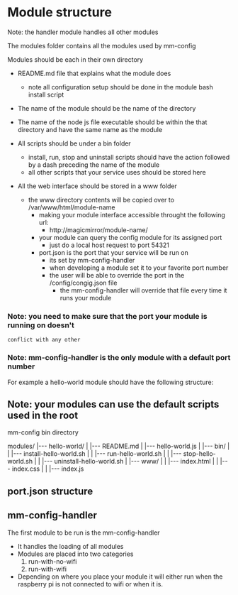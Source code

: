 # Module structure

Note: the handler module handles all other modules

The modules folder contains all the modules used by mm-config

Modules should be each in their own directory
- README.md file that explains what the module does
  - note all configuration setup should be done in the module bash 
    install script 
- The name of the module should be the name of the directory
- The name of the node js file executable should be within the
  that directory and have the same name as the module
- All scripts should be under a bin folder
  - install, run, stop and uninstall scripts should have the action followed by
    a dash preceding the name of the module
  - all other scripts that your service uses should be stored here

- All the web interface should be stored in a www folder
  - the www directory contents will be copied over to /var/www/html/module-name
    - making your module interface accessible throught the following url:
      - http://magicmirror/module-name/
    - your module can query the config module for its assigned port
      - just do a local host request to port 54321
    - port.json is the port that your service will be run on
      - its set by mm-config-handler
      - when developing a module set it to your favorite port number
      - the user will be able to override the port in the /config/congig.json
        file
        - the mm-config-handler will override that file every time it runs
          your module

### Note: you need to make sure that the port your module is running on doesn't
    conflict with any other
### Note: mm-config-handler is the only module with a default port number 
For example a hello-world module should have the following structure:

## Note: your modules can use the default scripts used in the root 
   mm-config bin directory

modules/
|--- hello-world/
|    |--- README.md
|    |--- hello-world.js
|    |--- bin/
|    |    |--- install-hello-world.sh
|    |    |--- run-hello-world.sh
|    |    |--- stop-hello-world.sh
|    |    |--- uninstall-hello-world.sh
|    |--- www/
|    |    |--- index.html
|    |    |--- index.css
|    |    |--- index.js

## port.json structure


## mm-config-handler

The first module to be run is the mm-config-handler
- It handles the loading of all modules
- Modules are placed into two categories
  1. run-with-no-wifi
  2. run-with-wifi
- Depending on where you place your module it will either run when the
  raspberry pi is not connected to wifi or when it is.

